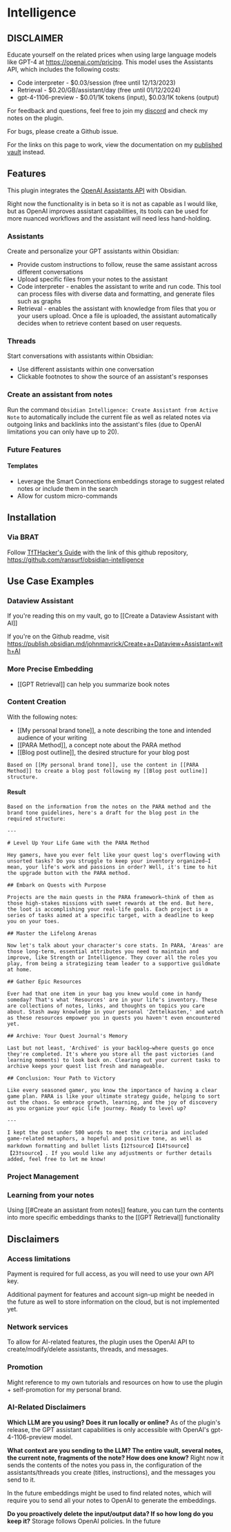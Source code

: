 # Intelligence

## DISCLAIMER
Educate yourself on the related prices when using large language models like GPT-4 at https://openai.com/pricing. This model uses the Assistants API, which includes the following costs:
- Code interpreter - $0.03/session (free until 12/13/2023)
- Retrieval - $0.20/GB/assistant/day (free until 01/12/2024)
- gpt-4-1106-preview - $0.01/1K tokens (input), $0.03/1K tokens (output)

For feedback and questions, feel free to join my [discord](https://discord.com/invite/aQgbyj522e) and check my notes on the plugin.

For bugs, please create a Github issue.

For the links on this page to work, view the documentation on my [published vault](https://publish.obsidian.md/johnmavrick/My+Areas/%E2%9B%B0%EF%B8%8F+Obsidian+Intelligence) instead.
## Features
This plugin integrates the [OpenAI Assistants API](https://platform.openai.com/docs/assistants/overview) with Obsidian.

Right now the functionality is in beta so it is not as capable as I would like, but as OpenAI improves assistant capabilities, its tools can be used for more nuanced workflows and the assistant will need less hand-holding.
### Assistants
Create and personalize your GPT assistants within Obsidian:
- Provide custom instructions to follow, reuse the same assistant across different conversations
- Upload specific files from your notes to the assistant
- Code interpreter - enables the assistant to write and run code. This tool can process files with diverse data and formatting, and generate files such as graphs
- Retrieval - enables the assistant with knowledge from files that you or your users upload. Once a file is uploaded, the assistant automatically decides when to retrieve content based on user requests.
### Threads
Start conversations with assistants within Obsidian:
- Use different assistants within one conversation
- Clickable footnotes to show the source of an assistant's responses
### Create an assistant from notes
Run the command `Obsidian Intelligence: Create Assistant from Active Note` to automatically include the current file as well as related notes via outgoing links and backlinks into the assistant's files (due to OpenAI limitations you can only have up to 20).
### Future Features
#### Templates
- Leverage the Smart Connections embeddings storage to suggest related notes or include them in the search
- Allow for custom micro-commands
## Installation
### Via BRAT
Follow [TfTHacker's Guide](https://tfthacker.com/Obsidian+Plugins+by+TfTHacker/BRAT+-+Beta+Reviewer's+Auto-update+Tool/Quick+guide+for+using+BRAT) with the link of this github repository, https://github.com/ransurf/obsidian-intelligence
## Use Case Examples
### Dataview Assistant
If you're reading this on my vault, go to [[Create a Dataview Assistant with AI]]

If you're on the Github readme, visit https://publish.obsidian.md/johnmavrick/Create+a+Dataview+Assistant+with+AI
### More Precise Embedding
- [[GPT Retrieval]] can help you summarize book notes
### Content Creation
With the following notes:
- [[My personal brand tone]], a note describing the tone and intended audience of your writing
- [[PARA Method]], a concept note about the PARA method
- [[Blog post outline]], the desired structure for your blog post

```
Based on [[My personal brand tone]], use the content in [[PARA Method]] to create a blog post following my [[Blog post outline]] structure.
```

#### Result
```
Based on the information from the notes on the PARA method and the brand tone guidelines, here's a draft for the blog post in the required structure:

---

# Level Up Your Life Game with the PARA Method

Hey gamers, have you ever felt like your quest log's overflowing with unsorted tasks? Do you struggle to keep your inventory organized—I mean, your life's work and passions in order? Well, it's time to hit the upgrade button with the PARA method.

## Embark on Quests with Purpose

Projects are the main quests in the PARA framework—think of them as those high-stakes missions with sweet rewards at the end. But here, the loot is accomplishing your real-life goals. Each project is a series of tasks aimed at a specific target, with a deadline to keep you on your toes.

## Master the Lifelong Arenas

Now let's talk about your character's core stats. In PARA, 'Areas' are those long-term, essential attributes you need to maintain and improve, like Strength or Intelligence. They cover all the roles you play, from being a strategizing team leader to a supportive guildmate at home.

## Gather Epic Resources

Ever had that one item in your bag you knew would come in handy someday? That's what 'Resources' are in your life's inventory. These are collections of notes, links, and thoughts on topics you care about. Stash away knowledge in your personal 'Zettelkasten,' and watch as these resources empower you in quests you haven't even encountered yet.

## Archive: Your Quest Journal's Memory

Last but not least, 'Archived' is your backlog—where quests go once they're completed. It's where you store all the past victories (and learning moments) to look back on. Clearing out your current tasks to archive keeps your quest list fresh and manageable.

## Conclusion: Your Path to Victory

Like every seasoned gamer, you know the importance of having a clear game plan. PARA is like your ultimate strategy guide, helping to sort out the chaos. So embrace growth, learning, and the joy of discovery as you organize your epic life journey. Ready to level up?

---

I kept the post under 500 words to meet the criteria and included game-related metaphors, a hopeful and positive tone, as well as markdown formatting and bullet lists【12†source】【14†source】【23†source】. If you would like any adjustments or further details added, feel free to let me know!
```
### Project Management
### Learning from your notes
Using [[#Create an assistant from notes]] feature, you can turn the contents into more specific embeddings thanks to the [[GPT Retrieval]] functionality

## Disclaimers
### Access limitations
Payment is required for full access, as you will need to use your own API key.

Additional payment for features and account sign-up might be needed in the future as well to store information on the cloud, but is not implemented yet.
### Network services
To allow for AI-related features, the plugin uses the OpenAI API to create/modify/delete assistants, threads, and messages.
### Promotion
Might reference to my own tutorials and resources on how to use the plugin + self-promotion for my personal brand.
### AI-Related Disclaimers
**Which LLM are you using? Does it run locally or online?**
As of the plugin's release, the GPT assistant capabilities is only accessible with OpenAI's gpt-4-1106-preview model.

**What context are you sending to the LLM? The entire vault, several notes, the current note, fragments of the note? How does one know?**
Right now it sends the contents of the notes you pass in, the configuration of the assistants/threads you create (titles, instructions), and the messages you send to it.

In the future embeddings might be used to find related notes, which will require you to send all your notes to OpenAI to generate the embeddings.

**Do you proactively delete the input/output data? If so how long do you keep it?**
Storage follows OpenAI policies. In the future

